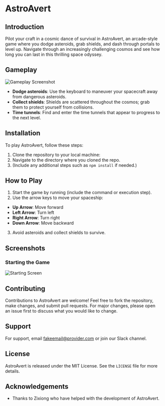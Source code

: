 
# AstroAvert

## Introduction
Pilot your craft in a cosmic dance of survival in AstroAvert, an arcade-style game where you dodge asteroids, grab shields, and dash through portals to level up. Navigate through an increasingly challenging cosmos and see how long you can last in this thrilling space odyssey.

## Gameplay
![Gameplay Screenshot](https://github.com/IrvingLuo/AstroAvert/assets/61041202/62121f22-34f9-47a5-a047-c870d189af31)

- **Dodge asteroids**: Use the keyboard to maneuver your spacecraft away from dangerous asteroids.
- **Collect shields**: Shields are scattered throughout the cosmos; grab them to protect yourself from collisions.
- **Time tunnels**: Find and enter the time tunnels that appear to progress to the next level.

## Installation
To play AstroAvert, follow these steps:

1. Clone the repository to your local machine:
2. Navigate to the directory where you cloned the repo.
3. (Include any additional steps such as `npm install` if needed.)

## How to Play
1. Start the game by running (include the command or execution step).
2. Use the arrow keys to move your spaceship:
- **Up Arrow**: Move forward
- **Left Arrow**: Turn left
- **Right Arrow**: Turn right
- **Down Arrow**: Move backward
3. Avoid asteroids and collect shields to survive.

## Screenshots
### Starting the Game
![Starting Screen](https://github.com/IrvingLuo/AstroAvert/assets/61041202/02450666-d5e9-4ac9-b6fa-912fb3f5c1cc)

## Contributing
Contributions to AstroAvert are welcome! Feel free to fork the repository, make changes, and submit pull requests. For major changes, please open an issue first to discuss what you would like to change.

## Support
For support, email fakeemail@provider.com or join our Slack channel.

## License
AstroAvert is released under the MIT License. See the `LICENSE` file for more details.

## Acknowledgements
- Thanks to Zixiong who have helped with the development of AstroAvert.

